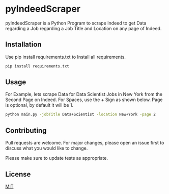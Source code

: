 # pyIndeedScraper

pyIndeedScraper is a Python Program to scrape Indeed to get Data regarding a Job regarding a Job Title and Location on any page of Indeed.

## Installation

Use pip install requirements.txt to Install all requirements.
```bash
pip install requirements.txt
```

## Usage

For Example, lets scrape Data for Data Scientist Jobs in New York from the Second Page on Indeed. For Spaces, use the + Sign as shown below. Page is optional, by default it will be 1.
```bash
python main.py -jobTitle Data+Scientist -location New+York -page 2
```

## Contributing

Pull requests are welcome. For major changes, please open an issue first
to discuss what you would like to change.

Please make sure to update tests as appropriate.

## License

[MIT](https://choosealicense.com/licenses/mit/)